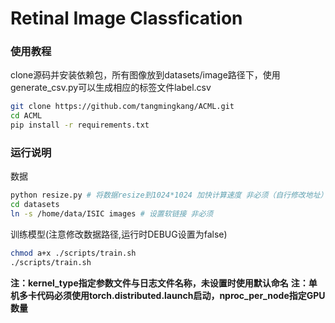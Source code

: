# Retinal Image Classfication
### 使用教程
clone源码并安装依赖包，所有图像放到datasets/image路径下，使用generate_csv.py可以生成相应的标签文件label.csv
```bash
git clone https://github.com/tangmingkang/ACML.git
cd ACML
pip install -r requirements.txt
```
### 运行说明
数据
```bash
python resize.py # 将数据resize到1024*1024 加快计算速度 非必须（自行修改地址）
cd datasets
ln -s /home/data/ISIC images # 设置软链接 非必须
```
训练模型(注意修改数据路径,运行时DEBUG设置为false)
```bash
chmod a+x ./scripts/train.sh
./scripts/train.sh
```
**注：kernel_type指定参数文件与日志文件名称，未设置时使用默认命名**
**注：单机多卡代码必须使用torch.distributed.launch启动，nproc_per_node指定GPU数量**
